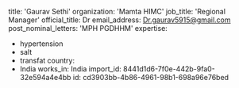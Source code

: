 title: 'Gaurav Sethi'
organization: 'Mamta HIMC'
job_title: 'Regional Manager'
official_title: Dr
email_address: Dr.gaurav5915@gmail.com
post_nominal_letters: 'MPH PGDHHM'
expertise:
  - hypertension
  - salt
  - transfat
country:
  - India
works_in: India
import_id: 8441d1d6-7f0e-442b-9fa0-32e594a4e4bb
id: cd3903bb-4b86-4961-98b1-698a96e76bed
